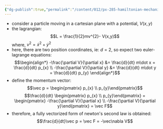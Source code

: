 ```yaml
---
{"dg-publish":true,"permalink":"/content/012/px-285-hamiltonian-mechanics-and-fluid-dynamics/term-1-hamiltonian-mechanics/c-calculus-of-variations/px-285-c6b-a-particle-in-a-cartesian-plane/","noteIcon":"1","created":"2024-11-25T10:50:32.000+00:00","updated":"2024-11-26T13:00:23.226+00:00"}
---
```


- consider a particle moving in a cartesian plane with a potential, $V(x,y)$
- the lagrangian: 
$$L = \frac{1}{2}mv^{2}- V(x,y)$$
	where, $v^{2}= \dot x^{2}+ \dot y^{2}$
- here, there are two position coordinates, ie: $d=2$, so expect two euler-lagrange equations: 
$$\begin{align*}
	-\frac{\partial V}{\partial x} &= \frac{d}{dt} m\dot x = \frac{d}{dt} p_{x} \\
	-\frac{\partial V}{\partial y} &= \frac{d}{dt} m\dot y = \frac{d}{dt} p_{y}
\end{align*}$$
- define the momentum vector:
$$\vec p = \begin{pmatrix} p_{x} \\ p_{y}\end{pmatrix}$$
$$\frac{d}{dt} \begin{pmatrix} p_{x} \\ p_{y}\end{pmatrix} = \begin{pmatrix} -\frac{\partial V}{\partial x} \\ -\frac{\partial V}{\partial y}\end{pmatrix} = \vec F$$
- therefore, a fully vectorized form of newton's second law is obtained: 
$$\frac{d}{dt}\vec p = \vec F = -\vec\nabla V$$
